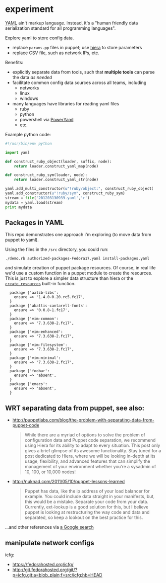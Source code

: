 experiment
==========

[YAML](http://yaml.org) ain't markup language.
Instead, it's a "human friendly data serialization standard for all programming languages".

Explore yaml to store config data.

* replace `params.pp` files in puppet; use [hiera](http://www.devco.net/archives/2011/06/06/puppet_backend_for_hiera.php) to store parameters
* replace CSV file, such as network IPs, etc.

Benefits:

* explicitly separate data from tools, such that **multiple tools** can parse the data *as needed*
* facilitate common config data sources across all teams, including
  - networks
  - linux
  - windows
* many languages have libraries for reading yaml files
  - ruby
  - python
  - powershell via [PowerYaml](https://github.com/scottmuc/PowerYaml)
  - etc.

Example python code:

```python
#!/usr/bin/env python

import yaml

def construct_ruby_object(loader, suffix, node):
    return loader.construct_yaml_map(node)

def construct_ruby_sym(loader, node):
    return loader.construct_yaml_str(node)

yaml.add_multi_constructor(u"!ruby/object:", construct_ruby_object)
yaml.add_constructor(u"!ruby/sym", construct_ruby_sym)
stream = file('201203130939.yaml','r')
mydata = yaml.load(stream)
print mydata
```

Packages in YAML
----------------

This repo demonstrates one approach i'm exploring (to move data from puppet to yaml).

Using the files in the `/src` directory, you could run:

    ./demo.rb authorized-packages-Fedora17.yaml install-packages.yaml

and simulate creation of puppet package resources.
Of course, in real life we'd use a custom function in a puppet module
to create the resources. This is just to explore a simpler
data structure than hiera or the
[`create_resources`](http://docs.puppetlabs.com/references/latest/function.html#createresources) built-in function.

```puppet
  package {'aalib-libs':
    ensure => '1.4.0-0.20.rc5.fc17',
  }
  package {'abattis-cantarell-fonts':
    ensure => '0.0.8-1.fc17',
  }
  package {'vim-common':
    ensure => '7.3.638-2.fc17',
  }
  package {'vim-enhanced':
    ensure => '7.3.638-2.fc17',
  }
  package {'vim-filesystem':
    ensure => '7.3.638-2.fc17',
  }
  package {'vim-minimal':
    ensure => '7.3.638-2.fc17',
  }
  package {'foobar':
    ensure => 'absent',
  }
  package {'emacs':
    ensure => 'absent',
  }
```


WRT separating data from puppet, see also:
------------------------------------------

* http://puppetlabs.com/blog/the-problem-with-separating-data-from-puppet-code

    > While there are a myriad of options to solve the problem of configuration data and Puppet code separation, we recommend using Hiera for its ability to adapt to every situation. This post only gives a brief glimpse of its awesome functionality. Stay tuned for a post dedicated to Hiera, where we will be looking in-depth at its usage, flexibility, and advanced features that can simplify the management of your environment whether you’re a sysadmin of 10, 100, or 10,000 nodes!

* http://nuknad.com/2011/05/10/puppet-lessons-learned

    > Puppet has data, like the ip address of your load balancer for example. You could include data straight in your manifests, but, this would be a mistake. Separate your code from your data. Currently, ext-lookup is a good solution for this, but I believe puppet is looking at restructuring the way code and data and separated, so keep a lookout on the best practice for this.

...and other references via [a Google search](https://www.google.com/search?ix=seb&sourceid=chrome&ie=UTF-8&q=separate+data+from+puppet)

manipulate network configs
--------------------------

icfg:

* https://fedorahosted.org/icfg/
* http://git.fedorahosted.org/git/?p=icfg.git;a=blob_plain;f=src/icfg;hb=HEAD
